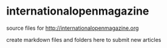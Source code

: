 # internationalopenmagazine
source files for http://internationalopenmagazine.org

create markdown files and folders here to submit new articles
